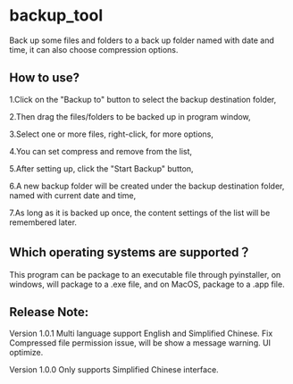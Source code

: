 # backup_tool
Back up some files and folders to a back up folder named with date and time, 
it can also choose compression options.

## How to use?
1.Click on the "Backup to" button to select the backup destination folder,

2.Then drag the files/folders to be backed up in program window,

3.Select one or more files, right-click, for more options,

4.You can set compress and remove from the list,

5.After setting up, click the "Start Backup" button,

6.A new backup folder will be created under the backup destination folder, 
  named with current date and time,

7.As long as it is backed up once, the content settings of the list will 
  be remembered later.

## Which operating systems are supported？
This program can be package to an executable file through pyinstaller,
on windows, will package to a .exe file, and on MacOS, package to a .app file.

## Release Note:
Version 1.0.1
Multi language support English and Simplified Chinese.
Fix Compressed file permission issue, will be show a message warning.
UI optimize.

Version 1.0.0 
Only supports Simplified Chinese interface.
